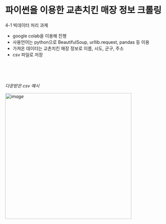 # 파이썬을 이용한 교촌치킨 매장 정보 크롤링
4-1 빅데이터 처리 과제 
- google colab을 이용해 진행
- 사용언어는 python으로 BeautifulSoup, urllib.request, pandas 등 이용
- 가져온 데이터는 교촌치킨 매장 정보로 이름, 시도, 군구, 주소
- csv 파일로 저장

<br><br><br>

<i>다운받은 csv 예시<i>

<img width="401" alt="image" src="https://user-images.githubusercontent.com/83554018/228610716-8fa849f9-c980-4185-91d7-b970889740c7.png">
